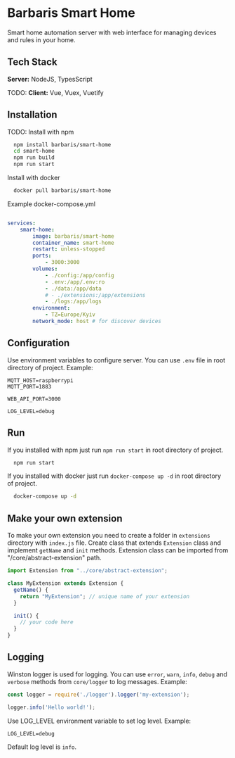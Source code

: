 # Barbaris Smart Home

Smart home automation server with web interface for managing devices and rules in your home.

## Tech Stack

**Server:** NodeJS, TypesScript

TODO: **Client:** Vue, Vuex, Vuetify

## Installation

TODO: Install with npm

```bash
  npm install barbaris/smart-home
  cd smart-home
  npm run build
  npm run start
```

Install with docker

```bash
  docker pull barbaris/smart-home
```
Example docker-compose.yml

```yaml

services:
    smart-home:
        image: barbaris/smart-home
        container_name: smart-home
        restart: unless-stopped
        ports:
            - 3000:3000
        volumes:
            - ./config:/app/config
            - .env:/app/.env:ro
            - ./data:/app/data
            # - ./extensions:/app/extensions
            - ./logs:/app/logs
        environment:
            - TZ=Europe/Kyiv
        network_mode: host # for discover devices
```

## Configuration

Use environment variables to configure server. You can use `.env` file in root directory of project. Example:

```env
MQTT_HOST=raspberrypi
MQTT_PORT=1883

WEB_API_PORT=3000

LOG_LEVEL=debug
```

## Run 

If you installed with npm just run `npm run start` in root directory of project.

```bash
  npm run start
```

If you installed with docker just run `docker-compose up -d` in root directory of project.

```bash
  docker-compose up -d
```

## Make your own extension

To make your own extension you need to create a folder in `extensions` directory with `index.js` file.
Create class that extends `Extension` class and implement `getName` and `init` methods.
Extension class can be imported from "/core/abstract-extension" path.

```js
import Extension from "../core/abstract-extension";

class MyExtension extends Extension {
  getName() {
    return "MyExtension"; // unique name of your extension
  }

  init() {
    // your code here
  }
}
```

## Logging

Winston logger is used for logging.
You can use `error`, `warn`, `info`, `debug` and `verbose` methods from `core/logger` to log messages. Example:

```js
const logger = require('./logger').logger('my-extension');

logger.info('Hello world!');
```

Use LOG_LEVEL environment variable to set log level. Example:

```env
LOG_LEVEL=debug
```
Default log level is `info`.
